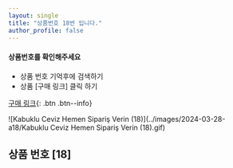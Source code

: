 ```yaml
---
layout: single
title: "상품번호 18번 입니다."
author_profile: false
---
```




<div class="notice--info">
<h4> 상품번호를 확인해주세요 </h4>
<ul>
    <li> 상품 번호 기억후에 검색하기 </li>
    <li> 상품 [구매 링크] 클릭 하기 </li>
</ul>
</div>


[구매 링크](https://link.coupang.com/a/bvOmwl){: .btn .btn--info}



![Kabuklu Ceviz   Hemen Sipariş Verin (18)](../images/2024-03-28-a18/Kabuklu Ceviz   Hemen Sipariş Verin (18).gif)



## 상품 번호 [18]